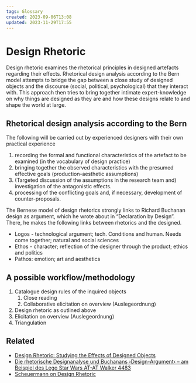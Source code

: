 ```yaml
---
tags: Glossary
created: 2023-09-06T13:08
updated: 2023-11-29T17:55
---
```

# Design Rhetoric
Design rhetoric examines the rhetorical principles in designed artefacts regarding their effects. Rhetorical design analysis according to the Bern model attempts to bridge the gap between a close study of designed objects and the discourse (social, political, psychological) that they interact with. This approach then tries to bring together intimate expert-knowledge on why things are designed as they are and how these designs relate to and shape the world at large.

## Rhetorical design analysis according to the Bern
The following will be carried out by experienced designers with their own practical experience

1. recording the formal and functional characteristics of the artefact to be examined (in the vocabulary of design practice)
2. bringing together the observed characteristics with the presumed effective goals (production-aesthetic assumptions)
3. (Targeted discussion of the assumptions in the research team and) investigation of the antagonistic effects.
4. processing of the conflicting goals and, if necessary, development of counter-proposals.

The Bernese model of design rhetorics strongly links to Richard Buchanan design as argument, which he wrote about in “Declaration by Design”. There, he makes the following links between rhetorics and the designed.

- Logos - technological argument; tech. Conditions and human. Needs come together; natural and social sciences
- Ethos - character; reflection of the designer through the product; ethics and politics
- Pathos: emotion; art and aesthetics

## A possible workflow/methodology
1. Catalogue design rules of the inquired objects
	1. Close reading
	2. Collaborative elicitation on overview (Auslegeordnung)
2. Design rhetoric as outlined above
3. Elicitation on overview (Auslegeordnung)
4. Triangulation


## Related
- [Design Rhetoric: Studying the Effects of Designed Objects](literature/schnellerDesignRhetoricStudying2015.md)
- [Die rhetorische Designanalyse und Buchanans ›Design-Argument‹ – am Beispiel des Lego Star Wars AT-AT Walker 4483](literature/scheuermannRhetorischeDesignanalyseUnd2017.md)
- [Scheuermann on Design Rhetoric](notes/Scheuermann%20on%20Design%20Rhetoric.md)
